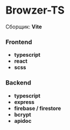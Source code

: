 # Browzer-TS

Сборщик: **Vite**

### Frontend
  - **typescript**
  - **react**
  - **scss**
  
### Backend 
  - **typescript**
  - **express**
  - **firebase / firestore**
  - **bcrypt**
  - **apidoc**
